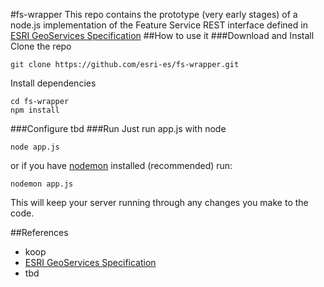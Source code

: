 #fs-wrapper
This repo contains the prototype (very early stages) of a node.js implementation of the Feature Service REST interface defined in [ESRI GeoServices Specification](http://resources.arcgis.com/en/help/rest/apiref/index.html?featureserver.html)
##How to use it
###Download and Install
Clone the repo

    git clone https://github.com/esri-es/fs-wrapper.git
    
Install dependencies

    cd fs-wrapper
    npm install

###Configure
tbd
###Run
Just run app.js with node

    node app.js

or if you have [nodemon](http://nodemon.io/) installed (recommended) run:
  
    nodemon app.js

This will keep your server running through any changes you make to the code.

##References
* koop
* [ESRI GeoServices Specification](http://resources.arcgis.com/en/help/rest/apiref/index.html?featureserver.html)
* tbd
